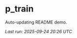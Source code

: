 # p_train

Auto-updating README demo.

<!--START_SECTION:status-->
_Last run: 2025-09-24 20:26 UTC_
<!--END_SECTION:status-->





























































































































































































































































































































































































































































































































































































































































































































































